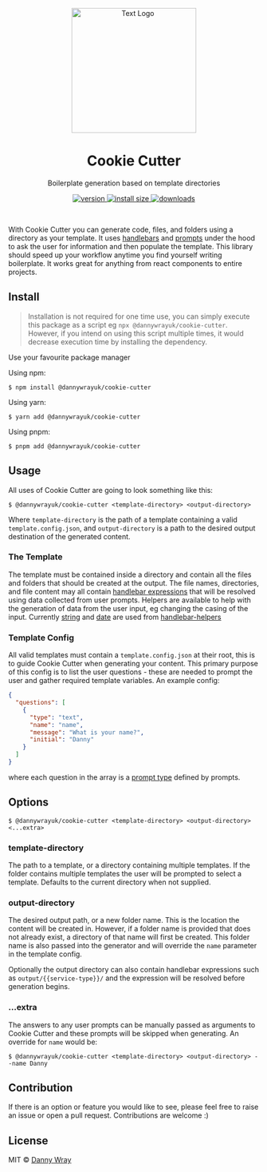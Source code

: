 <p align="center" >
 <img src="https://github.com/dannywrayuk/utilities/raw/main/packages/cookie-cutter/assets/logo.svg" alt="Text Logo" width="250" />
</p>

<h1 align="center">Cookie Cutter</h1>
<p align="center">Boilerplate generation based on template directories</p>
<p align="center">
  <a href="https://npmjs.org/package/@dannywrayuk/cookie-cutter">
    <img src="https://img.shields.io/npm/v/@dannywrayuk/cookie-cutter.svg" alt="version" />
  </a>
   <a href="https://bundlephobia.com/package/@dannywrayuk/cookie-cutter">
    <img src="https://img.shields.io/bundlephobia/min/@dannywrayuk/cookie-cutter.svg" alt="install size" />
  </a>
  <a href="https://npmjs.org/package/@dannywrayuk/cookie-cutter">
    <img src="https://img.shields.io/npm/dm/@dannywrayuk/cookie-cutter.svg" alt="downloads" />
  </a>
</p>

<br />

With Cookie Cutter you can generate code, files, and folders using a directory as your template. It uses [handlebars](https://www.npmjs.com/package/handlebars) and [prompts](https://www.npmjs.com/package/prompts) under the hood to ask the user for information and then populate the template. This library should speed up your workflow anytime you find yourself writing boilerplate. It works great for anything from react components to entire projects.

## Install

> Installation is not required for one time use, you can simply execute this package as a script eg `npx @dannywrayuk/cookie-cutter`. However, if you intend on using this script multiple times, it would decrease execution time by installing the dependency.

Use your favourite package manager

Using npm:

```
$ npm install @dannywrayuk/cookie-cutter
```

Using yarn:

```
$ yarn add @dannywrayuk/cookie-cutter
```

Using pnpm:

```
$ pnpm add @dannywrayuk/cookie-cutter
```

## Usage

All uses of Cookie Cutter are going to look something like this:

```
$ @dannywrayuk/cookie-cutter <template-directory> <output-directory>
```

Where `template-directory` is the path of a template containing a valid `template.config.json`, and `output-directory` is a path to the desired output destination of the generated content.

### The Template

The template must be contained inside a directory and contain all the files and folders that should be created at the output. The file names, directories, and file content may all contain [handlebar expressions](https://handlebarsjs.com/guide/#simple-expressions) that will be resolved using data collected from user prompts.
Helpers are available to help with the generation of data from the user input, eg changing the casing of the input. Currently [string](https://github.com/helpers/handlebars-helpers#string) and [date](https://github.com/helpers/handlebars-helpers#date) are used from [handlebar-helpers](https://github.com/helpers/handlebars-helpers)

### Template Config

All valid templates must contain a `template.config.json` at their root, this is to guide Cookie Cutter when generating your content. This primary purpose of this config is to list the user questions - these are needed to prompt the user and gather required template variables.
An example config:

```json
{
  "questions": [
    {
      "type": "text",
      "name": "name",
      "message": "What is your name?",
      "initial": "Danny"
    }
  ]
}
```

where each question in the array is a [prompt type](https://github.com/terkelg/prompts#-types) defined by prompts.

## Options

```
$ @dannywrayuk/cookie-cutter <template-directory> <output-directory> <...extra>
```

### template-directory

The path to a template, or a directory containing multiple templates. If the folder contains multiple templates the user will be prompted to select a template. Defaults to the current directory when not supplied.

### output-directory

The desired output path, or a new folder name. This is the location the content will be created in. However, if a folder name is provided that does not already exist, a directory of that name will first be created. This folder name is also passed into the generator and will override the `name` parameter in the template config.

Optionally the output directory can also contain handlebar expressions such as `output/{{service-type}}/` and the expression will be resolved before generation begins.

### ...extra

The answers to any user prompts can be manually passed as arguments to Cookie Cutter and these prompts will be skipped when generating.
An override for `name` would be:

```
$ @dannywrayuk/cookie-cutter <template-directory> <output-directory> --name Danny
```

## Contribution

If there is an option or feature you would like to see, please feel free to raise an issue or open a pull request. Contributions are welcome :)

## License

MIT © [Danny Wray](https://github.com/dannywrayuk/utilities/blob/main/packages/cookie-cutter/LICENCE)
